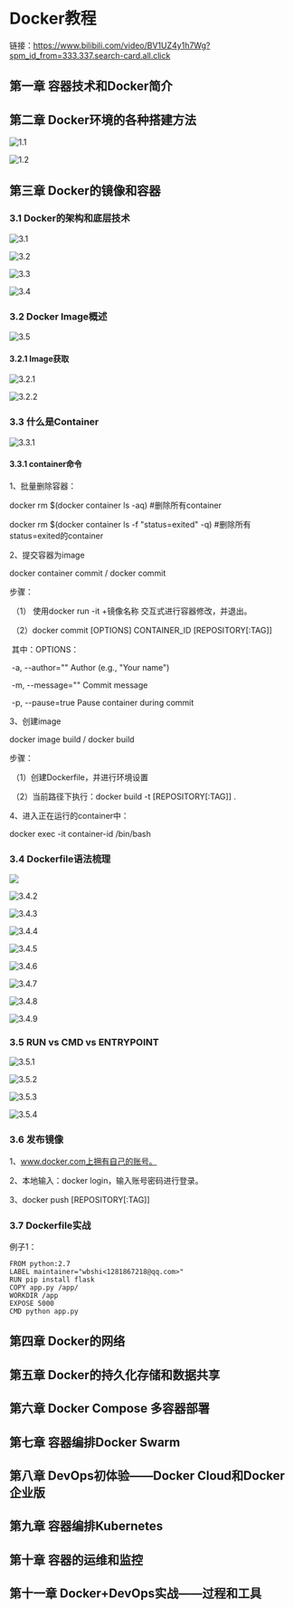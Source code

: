 # Docker教程

链接：https://www.bilibili.com/video/BV1UZ4y1h7Wg?spm_id_from=333.337.search-card.all.click

## 第一章 容器技术和Docker简介

## 第二章 Docker环境的各种搭建方法

![1.1](.\图片\1\1.1.png)

![1.2](.\图片\1\1.2.png)

## 第三章 Docker的镜像和容器

### 3.1 Docker的架构和底层技术

![3.1](.\图片\3\3.1.png)

![3.2](.\图片\3\3.2.png)

![3.3](.\图片\3\3.3.png)

![3.4](.\图片\3\3.4.png)

### 3.2 Docker Image概述

![3.5](.\图片\3\3.5.png)

#### 3.2.1 Image获取

![3.2.1](图片/3/3.2.1.png)

![3.2.2](图片/3/3.2.2.png)

### 3.3 什么是Container

![3.3.1](图片/3/3.3.1.png)

#### 3.3.1 container命令

1、批量删除容器：

docker rm $(docker container ls -aq)  #删除所有container

docker rm $(docker container ls -f "status=exited" -q)   #删除所有status=exited的container

2、提交容器为image

docker container commit / docker commit

步骤：

​	（1） 使用docker run -it +镜像名称  交互式进行容器修改，并退出。

​	（2）docker commit [OPTIONS] CONTAINER_ID [REPOSITORY[:TAG]]

​		其中：OPTIONS： 

​			 -a, --author=""     Author (e.g., "Your name")  

​			-m, --message=""    Commit message  

​			-p, --pause=true    Pause container during commit

3、创建image

docker image build  / docker build

步骤：

​	（1）创建Dockerfile，并进行环境设置

​	（2）当前路径下执行：docker build -t [REPOSITORY[:TAG]] .

4、进入正在运行的container中：

docker exec -it container-id /bin/bash

### 3.4 Dockerfile语法梳理

![](图片/3/3.4.1.png)

![3.4.2](图片/3/3.4.2.png)

![3.4.3](图片/3/3.4.3.png)

![3.4.4](图片/3/3.4.4.png)

![3.4.5](图片/3/3.4.5.png)

![3.4.6](图片/3/3.4.6.png)

![3.4.7](图片/3/3.4.7.png)

![3.4.8](图片/3/3.4.8.png)

![3.4.9](图片/3/3.4.9.png)

### 3.5 RUN vs CMD vs ENTRYPOINT

![3.5.1](图片/3/3.5.1.png)

![3.5.2](图片/3/3.5.2.png)

![3.5.3](图片/3/3.5.3.png)

![3.5.4](图片/3/3.5.4.png)

### 3.6 发布镜像

1、www.docker.com上拥有自己的账号。

2、本地输入：docker login，输入账号密码进行登录。

3、docker push  [REPOSITORY[:TAG]]

### 3.7 Dockerfile实战

例子1：

```
FROM python:2.7
LABEL maintainer="wbshi<1281867218@qq.com>"
RUN pip install flask
COPY app.py /app/
WORKDIR /app
EXPOSE 5000
CMD python app.py
```



## 第四章 Docker的网络

## 第五章 Docker的持久化存储和数据共享

## 第六章 Docker Compose 多容器部署

## 第七章 容器编排Docker Swarm

## 第八章 DevOps初体验——Docker Cloud和Docker企业版

## 第九章 容器编排Kubernetes

## 第十章 容器的运维和监控

## 第十一章 Docker+DevOps实战——过程和工具

